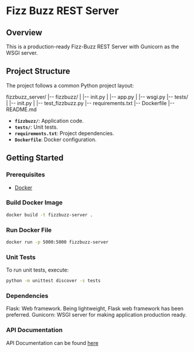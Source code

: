 # Fizz Buzz REST Server

## Overview
This is a production-ready Fizz-Buzz REST Server with Gunicorn as the WSGI server.

## Project Structure
The project follows a common Python project layout:

fizzbuzz_server/
|-- fizzbuzz/
| |-- init.py
| |-- app.py
| |-- wsgi.py
|-- tests/
| |-- init.py
| |-- test_fizzbuzz.py
|-- requirements.txt
|-- Dockerfile
|-- README.md


- **`fizzbuzz/`**: Application code.
- **`tests/`**: Unit tests.
- **`requirements.txt`**: Project dependencies.
- **`Dockerfile`**: Docker configuration.

## Getting Started

### Prerequisites
- [Docker](https://www.docker.com/)

### Build Docker Image
```bash
docker build -t fizzbuzz-server .
```

### Run Docker File
```bash
docker run -p 5000:5000 fizzbuzz-server
```

### Unit Tests
To run unit tests, execute:

```bash
python -m unittest discover -s tests
```

### Dependencies
Flask: Web framework. Being lightweight, Flask web framework has been preferred.
Gunicorn: WSGI server for making application production ready.

### API Documentation

API Documentation can be found [here](https://github.com/rg149/fizzbuzz/blob/main/API%20Guide.md)


